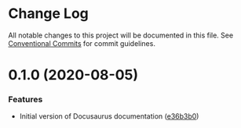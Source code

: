 # Change Log

All notable changes to this project will be documented in this file.
See [Conventional Commits](https://conventionalcommits.org) for commit guidelines.

# 0.1.0 (2020-08-05)


### Features

* Initial version of Docusaurus documentation ([e36b3b0](https://github.com/brettgullan/kelmscott/commit/e36b3b02dcba282bf4fc2a908b745399456bad85))
